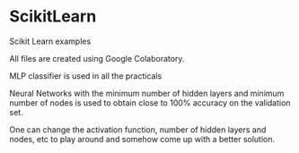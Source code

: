 # ScikitLearn
Scikit Learn examples

All files are created using Google Colaboratory.

MLP classifier is used in all the practicals

Neural Networks with the minimum number of hidden layers and minimum number of nodes is used to obtain close to 100% accuracy on the validation set.

One can change the activation function, number of hidden layers and nodes, etc to play around and somehow come up with a better solution.

